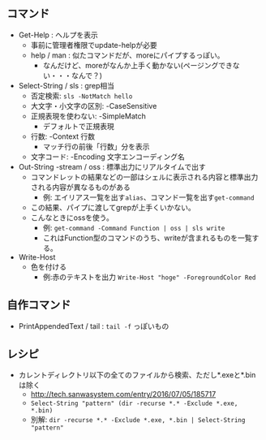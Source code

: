 
## コマンド
- Get-Help : ヘルプを表示
	- 事前に管理者権限でupdate-helpが必要
	- help / man : 似たコマンドだが、moreにパイプするっぽい。
		- なんだけど、moreがなんか上手く動かない(ページングできない・・・なんで？)
- Select-String / sls : grep相当
	- 否定検索: `sls -NotMatch hello`
	- 大文字・小文字の区別: -CaseSensitive
	- 正規表現を使わない: -SimpleMatch
		- デフォルトで正規表現
	- 行数: -Context 行数
		- マッチ行の前後「行数」分を表示
	- 文字コード: -Encoding 文字エンコーディング名
- Out-String -stream / oss : 標準出力にリアルタイムで出す
	- コマンドレットの結果などの一部はシェルに表示される内容と標準出力される内容が異なるものがある
		- 例: エイリアス一覧を出す`alias`、コマンド一覧を出す`get-command`
	- この結果、パイプに渡してgrepが上手くいかない。
	- こんなときにossを使う。
		- 例: `get-command -Command Function | oss | sls write`
		- これはFunction型のコマンドのうち、writeが含まれるものを一覧する。
- Write-Host
	- 色を付ける
		- 例:赤のテキストを出力 `Write-Host "hoge" -ForegroundColor Red`

## 自作コマンド
- PrintAppendedText / tail : `tail -f` っぽいもの

## レシピ
- カレントディレクトリ以下の全てのファイルから検索、ただし*.exeと*.binは除く
	- http://tech.sanwasystem.com/entry/2016/07/05/185717
	- `Select-String "pattern" (dir -recurse *.* -Exclude *.exe, *.bin)`
	- 別解: `dir -recurse *.* -Exclude *.exe, *.bin | Select-String "pattern"`
